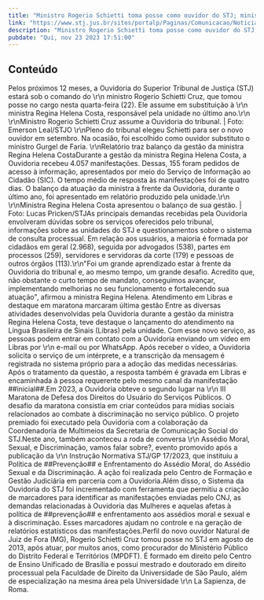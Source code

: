 ```yaml
---
title: "Ministro Rogerio Schietti toma posse como ouvidor do STJ; ministra Regina Helena Costa apresenta balanço da gestão"
link: "https://www.stj.jus.br/sites/portalp/Paginas/Comunicacao/Noticias/2023/23112023-Ministro-Rogerio-Schietti-toma-posse-como-ouvidor-do-STJ--ministra-Regina-Helena-Costa-apresenta-balanco-da-gestao.aspx"
description: "Ministro Rogerio Schietti toma posse como ouvidor do STJ; ministra Regina Helena Costa apresenta balanço da gestão"
pubdate: "Qui, nov 23 2023 17:51:00"
---
```


## Conteúdo

Pelos próximos 12 meses, a Ouvidoria do Superior Tribunal de Justiça (STJ) estará sob o comando do \r\n   ministro Rogerio Schietti Cruz, que tomou posse no cargo nesta quarta-feira (22). Ele assume em substituição à \r\n   ministra Regina Helena Costa, responsável pela unidade no último ano.​​​​​​​​​\r\n   \r\nMinistro Rogerio Schietti Cruz assume a Ouvidoria do tribunal. | Foto: Emerson Leal/STJ​​​​​​​​O \r\nPleno do tribunal elegeu Schietti para ser o novo ouvidor em setembro. Na ocasião, foi escolhido como ouvidor substituto o ministro Gurgel de Faria. \r\nRelatório traz balanço da gestão da ministra Regina Helena CostaDurante a gestão da ministra Regina Helena Costa, a Ouvidoria recebeu 4.057 manifestações. Dessas, 155 foram pedidos de acesso à informação, apresentados por meio do Serviço de Informação ao Cidadão (SIC). O tempo médio de resposta às manifestações foi de quatro dias. O balanço da atuação da ministra à frente da Ouvidoria, durante o último ano, foi apresentado em relatório produzido pela unidade.​​​​​​​​​\r\n   \r\nMinistra Regina Helena Costa apresentou o balanço de sua gestão. | Foto: Lucas Pricken/STJ​​​​​​​​​​As principais demandas recebidas pela Ouvidoria envolveram dúvidas sobre os serviços oferecidos pelo tribunal, informações sobre as unidades do STJ e questionamentos sobre o sistema de consulta processual. Em relação aos usuários, a maioria é formada por cidadãos em geral (2.968), seguida por advogados (538), partes em processos (259), servidores e servidoras da corte (179) e pessoas de outros órgãos (113).\r\n"Foi um grande aprendizado estar à frente da Ouvidoria do tribunal e, ao mesmo tempo, um grande desafio. Acredito que, não obstante o curto tempo de mandato, conseguimos avançar, implementando melhorias no seu funcionamento e fortalecendo sua atuação", afirmou a ministra Regina Helena. Atendimento em Libras e destaque em maratona marcaram última gestão Entre as diversas atividades desenvolvidas pela Ouvidoria durante a gestão da ministra Regina Helena Costa, teve destaque o lançamento do atendimento na Língua Brasileira de Sinais (Libras) pela unidade. Com esse novo serviço, as pessoas podem entrar em contato com a Ouvidoria enviando um vídeo em Libras por \r\n   e-mail ou por WhatsApp. Após receber o vídeo, a Ouvidoria solicita o serviço de um intérprete, e a transcrição da mensagem é registrada no sistema próprio para a adoção das medidas necessárias. Após o tratamento da questão, a resposta também é gravada em Libras e encaminhada à pessoa requerente pelo mesmo canal da manifestação ##inicial##.Em 2023, a Ouvidoria obteve o segundo lugar na \r\n   III Maratona de Defesa dos Direitos do Usuário do Serviços Públicos. O desafio da maratona consistia em criar conteúdos para mídias sociais relacionados ao combate à discriminação no serviço público. O projeto premiado foi executado pela Ouvidoria com a colaboração da Coordenadoria de Multimeios da Secretaria de Comunicação Social do STJ.Neste ano, também aconteceu a roda de conversa \r\n   Assédio Moral, Sexual, e Discriminação, vamos falar sobre?, evento promovido após a publicação da \r\n   Instrução Normativa STJ/GP 17/2023, que instituiu a Política de ##Prevenção## e Enfrentamento do Assédio Moral, do Assédio Sexual e da Discriminação. A ação foi realizada pelo Centro de Formação e Gestão Judiciária em parceria com a Ouvidoria.Além disso, o Sistema da Ouvidoria do STJ foi incrementado com ferramenta que permitiu a criação de marcadores para identificar as manifestações enviadas pelo CNJ, as demandas relacionadas à Ouvidoria das Mulheres e aquelas afetas à política de ##prevenção## e enfrentamento aos assédios moral e sexual e à discriminação. Esses marcadores ajudam no controle e na geração de relatórios estatísticos das manifestações.Perfil do novo ouvidor Natural de Juiz de Fora (MG), Rogerio Schietti Cruz tomou posse no STJ em agosto de 2013, após atuar, por muitos anos, como procurador do Ministério Público do Distrito Federal e Territórios (MPDFT). É formado em direito pelo Centro de Ensino Unificado de Brasília e possui mestrado e doutorado em direito processual pela Faculdade de Direito da Universidade de São Paulo, além de especialização na mesma área pela Universidade \r\n   La Sapienza, de Roma.​
